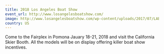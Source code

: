 ```yaml
---
title: 2018 Los Angeles Boat Show  
event_url: http://www.losangelesboatshow.com/
image: http://www.losangelesboatshow.com/wp-content/uploads/2017/07/LABoatShowlogo-62nd-510w.png
country: US
---
```

Come to the Fairplex in Pomona Jauary 18-21, 2018 and visit the California Skier Booth.  All the models will be on display offering killer boat show incentives.
